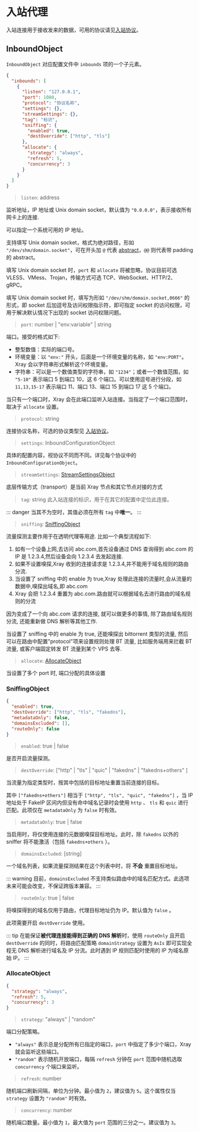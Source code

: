 # 入站代理

入站连接用于接收发来的数据，可用的协议请见[入站协议](./inbounds/)。

## InboundObject

`InboundObject` 对应配置文件中 `inbounds` 项的一个子元素。

```json
{
  "inbounds": [
    {
      "listen": "127.0.0.1",
      "port": 1080,
      "protocol": "协议名称",
      "settings": {},
      "streamSettings": {},
      "tag": "标识",
      "sniffing": {
        "enabled": true,
        "destOverride": ["http", "tls"]
      },
      "allocate": {
        "strategy": "always",
        "refresh": 5,
        "concurrency": 3
      }
    }
  ]
}
```

> `listen`: address

监听地址，IP 地址或 Unix domain socket，默认值为 `"0.0.0.0"`，表示接收所有网卡上的连接.

可以指定一个系统可用的 IP 地址。

支持填写 Unix domain socket，格式为绝对路径，形如 `"/dev/shm/domain.socket"`，可在开头加 `@` 代表 [abstract](https://www.man7.org/linux/man-pages/man7/unix.7.html)，`@@` 则代表带 padding 的 abstract。

填写 Unix domain socket 时，`port` 和 `allocate` 将被忽略，协议目前可选 VLESS、VMess、Trojan，传输方式可选 TCP、WebSocket、HTTP/2、gRPC。

填写 Unix domain socket 时，填写为形如 `"/dev/shm/domain.socket,0666"` 的形式，即 socket 后加逗号及访问权限指示符，即可指定 socket 的访问权限，可用于解决默认情况下出现的 socket 访问权限问题。

> `port`: number | "env:variable" | string

端口。接受的格式如下:

- 整型数值：实际的端口号。
- 环境变量：以 `"env:"` 开头，后面是一个环境变量的名称，如 `"env:PORT"`。Xray 会以字符串形式解析这个环境变量。
- 字符串：可以是一个数值类型的字符串，如 `"1234"`；或者一个数值范围，如 `"5-10"` 表示端口 5 到端口 10，这 6 个端口。可以使用逗号进行分段，如 `11,13,15-17` 表示端口 11、端口 13、端口 15 到端口 17 这 5 个端口。

当只有一个端口时，Xray 会在此端口监听入站连接。当指定了一个端口范围时，取决于 `allocate` 设置。

> `protocol`: string

连接协议名称，可选的协议类型见 [入站协议](./inbounds/)。

> `settings`: InboundConfigurationObject

具体的配置内容，视协议不同而不同。详见每个协议中的 `InboundConfigurationObject`。

> `streamSettings`: [StreamSettingsObject](./transport.md#streamsettingsobject)

底层传输方式（transport）是当前 Xray 节点和其它节点对接的方式

> `tag`: string
> 此入站连接的标识，用于在其它的配置中定位此连接。

::: danger
当其不为空时，其值必须在所有 `tag` 中**唯一**。
:::

> `sniffing`: [SniffingObject](#sniffingobject)

流量探测主要作用于在透明代理等用途.
比如一个典型流程如下:

1. 如有一个设备上网,去访问 abc.com,首先设备通过 DNS 查询得到 abc.com 的 IP 是 1.2.3.4,然后设备会向 1.2.3.4 去发起连接.
2. 如果不设置嗅探,Xray 收到的连接请求是 1.2.3.4,并不能用于域名规则的路由分流.
3. 当设置了 sniffing 中的 enable 为 true,Xray 处理此连接的流量时,会从流量的数据中,嗅探出域名,即 abc.com
4. Xray 会把 1.2.3.4 重置为 abc.com.路由就可以根据域名去进行路由的域名规则的分流

因为变成了一个向 abc.com 请求的连接, 就可以做更多的事情, 除了路由域名规则分流, 还能重新做 DNS 解析等其他工作.

当设置了 sniffing 中的 enable 为 true, 还能嗅探出 bittorrent 类型的流量, 然后可以在路由中配置"protocol"项来设置规则处理 BT 流量, 比如服务端用来拦截 BT 流量, 或客户端固定转发 BT 流量到某个 VPS 去等.

> `allocate`: [AllocateObject](#allocateobject)

当设置了多个 port 时, 端口分配的具体设置

### SniffingObject

```json
{
  "enabled": true,
  "destOverride": ["http", "tls", "fakedns"],
  "metadataOnly": false,
  "domainsExcluded": [],
  "routeOnly": false
}
```

> `enabled`: true | false

是否开启流量探测。

> `destOverride`: \["http" | "tls" | "quic" | "fakedns" | "fakedns+others" \]

当流量为指定类型时，按其中包括的目标地址重置当前连接的目标。

其中 `["fakedns+others"]` 相当于 `["http", "tls", "quic", "fakedns"]` ，当 IP 地址处于 FakeIP 区间内但没有命中域名记录时会使用 `http` 、 `tls` 和 `quic` 进行匹配。此项仅在 `metadataOnly` 为 `false` 时有效。

> `metadataOnly`: true | false

当启用时，将仅使用连接的元数据嗅探目标地址。此时，除 `fakedns` 以外的 sniffer 将不能激活（包括 `fakedns+others` ）。

> `domainsExcluded`: [string] <Badge text="WIP" type="warning"/>

一个域名列表，如果流量探测结果在这个列表中时，将 **不会** 重置目标地址。

::: warning
目前，`domainsExcluded` 不支持类似路由中的域名匹配方式。此选项未来可能会改变，不保证跨版本兼容。
:::

> `routeOnly`: true | false

将嗅探得到的域名仅用于路由，代理目标地址仍为 IP。默认值为 `false` 。

此项需要开启 `destOverride` 使用。

::: tip
在能保证**被代理连接能得到正确的 DNS 解析**时，使用 `routeOnly` 且开启 `destOverride` 的同时，将路由匹配策略 `domainStrategy` 设置为 `AsIs` 即可实现全程无 DNS 解析进行域名及 IP 分流。此时遇到 IP 规则匹配时使用的 IP 为域名原始 IP。
:::

### AllocateObject

```json
{
  "strategy": "always",
  "refresh": 5,
  "concurrency": 3
}
```

> `strategy`: "always" | "random"

端口分配策略。

- `"always"` 表示总是分配所有已指定的端口，`port` 中指定了多少个端口，Xray 就会监听这些端口。
- `"random"` 表示随机开放端口，每隔 `refresh` 分钟在 `port` 范围中随机选取 `concurrency` 个端口来监听。

> `refresh`: number

随机端口刷新间隔，单位为分钟。最小值为 `2`，建议值为 `5`。这个属性仅当 `strategy` 设置为 `"random"` 时有效。

> `concurrency`: number

随机端口数量。最小值为 `1`，最大值为 `port` 范围的三分之一。建议值为 `3`。
